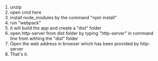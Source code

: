 1. unzip
2. open cmd here
3. install node_modules by the command "npm install"
4. run "webpack"
5. it will build the app and create a "dist" folder
6. open http-server from dist folder by typing "http-server" in command line from withing the "dist" folder
7. Open the web address in browser which has been provided by http-server
8. That's it.